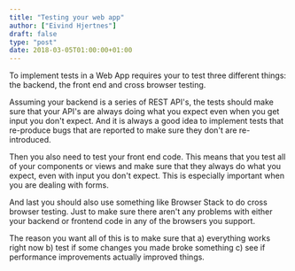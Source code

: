 ```yaml
---
title: "Testing your web app"
author: ["Eivind Hjertnes"]
draft: false
type: "post"
date: 2018-03-05T01:00:00+01:00
---
```


To implement tests in a Web App requires your to test three different
things: the backend, the front end and cross browser testing.

Assuming your backend is a series of REST API's, the tests should make
sure that your API's are always doing what you expect even when you get
input you don't expect. And it is always a good idea to implement tests
that re-produce bugs that are reported to make sure they don't are
re-introduced.

Then you also need to test your front end code. This means that you test
all of your components or views and make sure that they always do what
you expect, even with input you don't expect. This is especially
important when you are dealing with forms.

And last you should also use something like Browser Stack to do cross
browser testing. Just to make sure there aren't any problems with either
your backend or frontend code in any of the browsers you support.

The reason you want all of this is to make sure that a) everything works
right now b) test if some changes you made broke something c) see if
performance improvements actually improved things.
